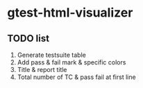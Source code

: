 # gtest-html-visualizer

## TODO list
1. Generate testsuite table
2. Add pass & fail mark & specific colors
3. Title & report title  
4. Total number of TC & pass fail at first line

